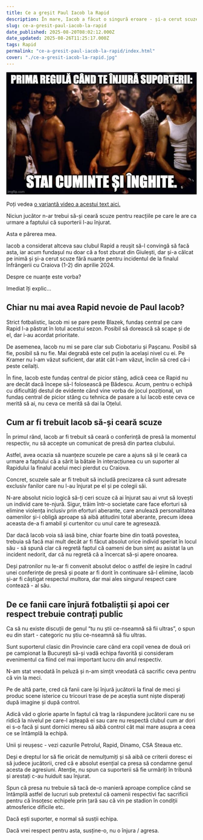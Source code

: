 ```yaml
---
title: Ce a greșit Paul Iacob la Rapid
description: În mare, Iacob a făcut o singură eroare - și-a cerut scuze fără nuanțe după incidentul de la finalul înfrângerii cu Craiova, când a sărit să bată un fan al giuleștenilor
slug: ce-a-gresit-paul-iacob-la-rapid
date_published: 2025-08-20T08:02:12.000Z
date_updated: 2025-08-26T11:25:17.000Z
tags: Rapid
permalink: "ce-a-gresit-paul-iacob-la-rapid/index.html"
cover: "./ce-a-gresit-iacob-la-rapid.jpg"
---
```


![O memă din Fight Club, ca simbol pentru reacțiile lui Iacob în disputa cu fanii Rapidului](./ce-a-gresit-iacob-la-rapid.jpg)

Poți vedea [o variantă video a acestui text aici.](https://youtu.be/kJz96NZG9MA)

Niciun jucător n-ar trebui să-și ceară scuze pentru reacțiile pe care le are ca urmare a faptului că suporterii l-au înjurat.

Asta e părerea mea.

Iacob a considerat altceva sau clubul Rapid a reușit să-l convingă să facă asta, iar acum fundașul nu doar că a fost zburat din Giulești, dar și-a călcat pe inimă și și-a cerut scuze fără nuanțe pentru incidentul de la finalul înfrângerii cu Craiova (1-2) din aprilie 2024.

Despre ce nuanțe este vorba?

Imediat îți explic...

## Chiar nu mai avea Rapid nevoie de Paul Iacob?

Strict fotbalistic, Iacob mi se pare peste Blazek, fundaș central pe care Rapid l-a păstrat în lotul acestui sezon. Posibil să dorească să scape și de el, dar i-au acordat prioritate.

De asemenea, Iacob nu mi se pare clar sub Ciobotariu și Pașcanu. Posibil să fie, posibil să nu fie. Mai degrabă este cel puțin la același nivel cu ei. Pe Kramer nu l-am văzut suficient, dar atât cât l-am văzut, înclin să cred că-i peste ceilalți.

În fine, Iacob este fundaș central de picior stâng, adică ceea ce Rapid nu are decât dacă începe să-l folosească pe Bădescu. Acum, pentru o echipă cu dificultăți destul de evidente când vine vorba de jocul pozițional, un fundaș central de picior stâng cu tehnica de pasare a lui Iacob este ceva ce merită să ai, nu ceva ce merită să dai la Oțelul.

## Cum ar fi trebuit Iacob să-și ceară scuze

În primul rând, Iacob ar fi trebuit să ceară o conferință de presă la momentul respectiv, nu să accepte un comunicat de presă din partea clubului.

Astfel, avea ocazia să nuanțeze scuzele pe care a ajuns să și le ceară ca urmare a faptului că a sărit la bătaie în interacțiunea cu un suporter al Rapidului la finalul acelui meci pierdut cu Craiova.

Concret, scuzele sale ar fi trebuit să includă precizarea că sunt adresate exclusiv fanilor care nu l-au înjurat pe el și pe colegii săi.

N-are absolut nicio logică să-ți ceri scuze că ai înjurat sau ai vrut să lovești un individ care te-njură. Sigur, trăim într-o societate care face eforturi să elimine violența inclusiv prin eforturi aberante, care anulează personalitatea oamenilor și-i obligă aproape să aibă atitudini total aberante, precum ideea aceasta de-a fi amabil și curtenitor cu unul care te agresează.

Dar dacă Iacob voia să iasă bine, chiar foarte bine din toată povestea, trebuia să facă mai mult decât ar fi făcut absolut orice individ speriat în locul său - să spună clar că regretă faptul că oameni de bun simț au asistat la un incident nedorit, dar că nu regretă că a încercat să-și apere onoarea.

Deși patronilor nu le-ar fi convenit absolut deloc o astfel de ieșire în cadrul unei conferințe de presă și poate ar fi dorit în continuare să-l elimine, Iacob și-ar fi câștigat respectul multora, dar mai ales singurul respect care contează - al său.

## De ce fanii care înjură fotbaliștii și apoi cer respect trebuie contrați public

Ca să nu existe discuții de genul “tu nu știi ce-nseamnă să fii ultras”, o spun eu din start - categoric nu știu ce-nseamnă să fiu ultras.

Sunt suporterul clasic din Provincie care când era copil venea de două ori pe campionat la București să-și vadă echipa favorită și consideram evenimentul ca fiind cel mai important lucru din anul respectiv.

N-am stat vreodată în peluză și n-am simțit vreodată că sacrific ceva pentru că vin la meci.

Pe de altă parte, cred că fanii care își înjură jucătorii la final de meci și produc scene isterice cu tricouri trase de pe aceștia sunt niște disperați după imagine și după control.

Adică văd o glorie aparte în faptul că trag la răspundere jucătorii care nu se ridică la nivelul pe care-l așteapă ei sau care nu respectă clubul cum ar dori ei s-o facă și sunt dornici mereu să aibă control cât mai mare asupra a ceea ce se întâmplă la echipă.

Unii și reușesc - vezi cazurile Petrolul, Rapid, Dinamo, CSA Steaua etc.

Deși e dreptul lor să fie oricât de nemulțumiți și să aibă ce criterii doresc ei să judece jucătorii, cred că e absolut esențial ca presa să condamne genul acesta de agresiuni. Atenție, nu spun ca suporterii să fie urmăriți în tribună și arestați c-au huiduit sau înjurat.

Spun că presa nu trebuie să tacă de-o manieră aproape complice când se întâmplă astfel de lucruri sub pretextul că oamenii respectivi fac sacrificii pentru că însoțesc echipele prin țară sau că vin pe stadion în condiții atmosferice dificile etc.

Dacă ești suporter, e normal să susții echipa.

Dacă vrei respect pentru asta, susține-o, nu o înjura / agresa.
